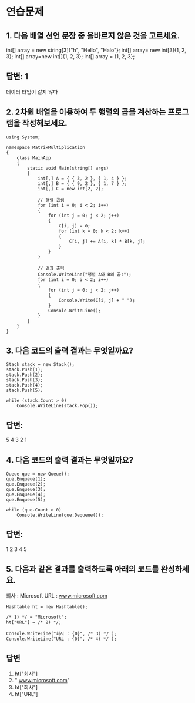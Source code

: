 # 연습문제

## 1. 다음 배열 선언 문장 중 올바르지 않은 것을 고르세요.
int[] array = new string[3]{"h", "Hello", "Halo"};
int[] array= new int[3]{1, 2, 3};
int[] array=new int[]{1, 2, 3};
int[] array = {1, 2, 3};

## 답변: 1
데이터 타입이 같지 않다

## 2. 2차원 배열을 이용하여 두 행렬의 곱을 계산하는 프로그램을 작성해보세요.

```
using System;

namespace MatrixMultiplication
{
    class MainApp
    {
        static void Main(string[] args)
        {
            int[,] A = { { 3, 2 }, { 1, 4 } };
            int[,] B = { { 9, 2 }, { 1, 7 } };
            int[,] C = new int[2, 2];

            // 행렬 곱셈
            for (int i = 0; i < 2; i++)
            {
                for (int j = 0; j < 2; j++)
                {
                    C[i, j] = 0;
                    for (int k = 0; k < 2; k++)
                    {
                        C[i, j] += A[i, k] * B[k, j];
                    }
                }
            }

            // 결과 출력
            Console.WriteLine("행렬 A와 B의 곱:");
            for (int i = 0; i < 2; i++)
            {
                for (int j = 0; j < 2; j++)
                {
                    Console.Write(C[i, j] + " ");
                }
                Console.WriteLine();
            }
        }
    }
}
```

## 3. 다음 코드의 출력 결과는 무엇일까요?

```
Stack stack = new Stack();
stack.Push(1);
stack.Push(2);
stack.Push(3);
stack.Push(4);
stack.Push(5);

while (stack.Count > 0)
    Console.WriteLine(stack.Pop());
```


## 답변:
5
4
3
2
1

## 4. 다음 코드의 출력 결과는 무엇일까요?

```
Queue que = new Queue();
que.Enqueue(1);
que.Enqueue(2);
que.Enqueue(3);
que.Enqueue(4);
que.Enqueue(5);

while (que.Count > 0)
    Console.WriteLine(que.Dequeue());
```

## 답변:
1
2
3
4
5

## 5. 다음과 같은 결과를 출력하도록 아래의 코드를 완성하세요.

회사 : Microsoft
URL : www.microsoft.com

```
Hashtable ht = new Hashtable();

/* 1) */ = "Microsoft";
ht["URL"] = /* 2) */;

Console.WriteLine("회사 : {0}", /* 3) */ );
Console.WriteLine("URL : {0}", /* 4) */ );
```

## 답변
1) ht["회사"]
2) " www.microsoft.com"
3) ht["회사"]
4) ht["URL"]


